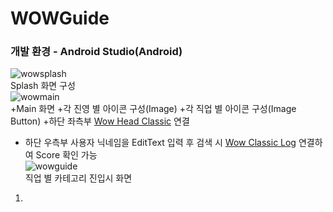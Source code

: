 # WOWGuide
### 개발 환경 - Android Studio(Android)

![wowsplash](https://user-images.githubusercontent.com/60656477/80168095-ff616280-861c-11ea-98af-ae3e5d8a9a5f.PNG)   
Splash 화면 구성   
![wowmain](https://user-images.githubusercontent.com/60656477/80168103-025c5300-861d-11ea-992a-747f0a83e4fe.PNG)   
+Main 화면
+각 진영 별 아이콘 구성(Image)
+각 직업 별 아이콘 구성(Image Button)
+하단 좌측부 [Wow Head Classic](https://ko.classic.wowhead.com/) 연결
+ 하단 우측부 사용자 닉네임을 EditText 입력 후 검색 시 [Wow Classic Log](https://ko.classic.warcraftlogs.com/) 연결하여 Score 확인 가능   
![wowguide](https://user-images.githubusercontent.com/60656477/80168127-0e481500-861d-11ea-88c3-5b2a5e064eb3.PNG)   
직업 별 카테고리 진입시 화면
1. 
